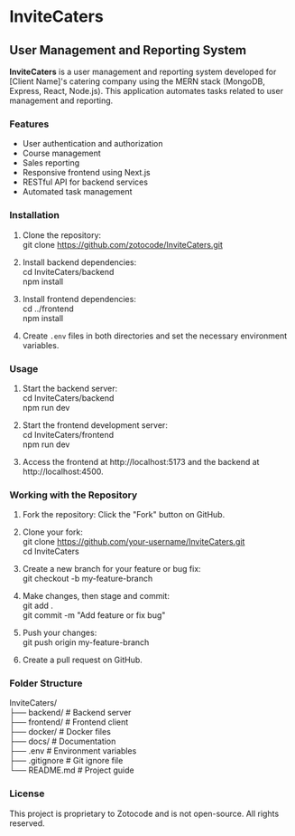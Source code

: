 

# InviteCaters

## User Management and Reporting System

**InviteCaters** is a user management and reporting system developed for [Client Name]'s catering company using the MERN stack (MongoDB, Express, React, Node.js). This application automates tasks related to user management and reporting.

### Features

- User authentication and authorization
- Course management
- Sales reporting
- Responsive frontend using Next.js
- RESTful API for backend services
- Automated task management

### Installation

1. Clone the repository:  
   git clone https://github.com/zotocode/InviteCaters.git

2. Install backend dependencies:  
   cd InviteCaters/backend  
   npm install

3. Install frontend dependencies:  
   cd ../frontend  
   npm install

4. Create `.env` files in both directories and set the necessary environment variables.

### Usage

1. Start the backend server:  
   cd InviteCaters/backend  
   npm run dev

2. Start the frontend development server:  
   cd InviteCaters/frontend  
   npm run dev

3. Access the frontend at http://localhost:5173 and the backend at http://localhost:4500.

### Working with the Repository

1. Fork the repository: Click the "Fork" button on GitHub.
2. Clone your fork:  
   git clone https://github.com/your-username/InviteCaters.git  
   cd InviteCaters

3. Create a new branch for your feature or bug fix:  
   git checkout -b my-feature-branch

4. Make changes, then stage and commit:  
   git add .  
   git commit -m "Add feature or fix bug"

5. Push your changes:  
   git push origin my-feature-branch

6. Create a pull request on GitHub.

### Folder Structure

InviteCaters/  
├── backend/                 # Backend server  
├── frontend/                # Frontend client  
├── docker/                  # Docker files  
├── docs/                    # Documentation  
├── .env                     # Environment variables  
├── .gitignore               # Git ignore file  
└── README.md                # Project guide  

### License

This project is proprietary to Zotocode and is not open-source. All rights reserved.

